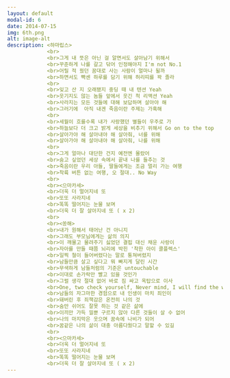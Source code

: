 ```yaml
---
layout: default
modal-id: 6
date: 2014-07-15
img: 6th.png
alt: image-alt
description: <하마립스>
             <br>
             <br>그게 내 뜻은 아닌 걸 알면서도 살아남기 위해서
             <br>꾸준하게 나를 갈고 닦어 인정해야지 I'm not No.1
             <br>어릴 적 꿨던 꿈대로 사는 사람이 얼마나 될까
             <br>하면서도 빡센 하루를 담기 위해 허리띠를 꽉 졸라
             <br>
             <br>잊고 산 지 오래됐지 중딩 때 내 텐션 Yeah
             <br>웃기지도 않는 놈들 앞에서 웃긴 척 리액션 Yeah
             <br>사라지는 모든 것들에 대해 보답하며 살아야 해
             <br>그러기에  아직 내겐 죽음이란 주제는 가혹해
             <br>
             <br>세월이 흐를수록 내가 사랑했던 별들이 우주로 가
             <br>하늘보다 더 크고 밝게 세상을 비추기 위해서 Go on to the top
             <br>살아가야 해 살아내야 해 살아줘, 너를 위해
             <br>살아가야 해 살아내야 해 살아줘, 나를 위해
             <br>
             <br>그게 얼마나 대단한 건지 예전엔 몰랐어
             <br>숨고 싶었던 세상 속에서 끝내 나를 들추는 것
             <br>죽음이란 우리 아들, 딸들에게는 조금 멀리 가는 여행
             <br>착륙 버튼 없는 여행, 오 절대.. No Way
             <br>
             <br><으마카세>
             <br>더욱 더 멀어지네 또
             <br>또또 사라지네
             <br>똑똑 떨어지는 눈물 보며
             <br>더욱 더 잘 살아지네 또 ( x 2)
             <br>
             <br><쏭해>
             <br>내가 원해서 태어난 건 아니지
             <br>그래도 부모님에게는 삶의 의지
             <br>이 깨물고 물려주기 싫었던 결핍 대신 채운 사랑이
             <br>자아를 만들 때쯤 뇌리에 박힌 '착한 아이 콜플렉스'
             <br>일찍 철이 들어버렸다는 말로 퉁쳐버렸지
             <br>남들만큼 살고 싶다고 뭐 빠지게 달린 시간
             <br>무색하게 남들처럼의 기준은 untouchable
             <br>이대로 손가락만 빨고 있을 것인가
             <br>그럴 생각 절대 없어 바로 짐 싸고 옥탑으로 이사
             <br>One, two check yourself, Never mind, I will find the way how to live myself
             <br>남들의 자그마한 경험으로 내 인생이 마치 죄인이
             <br>돼버린 후 죄책감은 온전히 나의 것
             <br>숨만 쉬어도 잘못 하는 것 같은 삶에
             <br>이끼만 가득 낄뿐 구르지 않아 다른 것들이 살 수 없어
             <br>나의 마지막은 웃으며 꿈속에 나비가 되어
             <br>꿈같은 나의 삶이 대충 아름다웠다고 말할 수 있길
             <br>
             <br><으마카세>
             <br>더욱 더 멀어지네 또
             <br>또또 사라지네
             <br>똑똑 떨어지는 눈물 보며
             <br>더욱 더 잘 살아지네 또 ( x 2)
---
```

